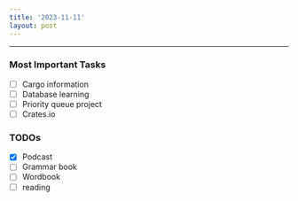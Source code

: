 ```yaml
---
title: '2023-11-11'
layout: post
---
```


---

### Most Important Tasks

- [ ] Cargo information
- [ ] Database learning
- [ ] Priority queue project
- [ ] Crates.io

### TODOs

- [x] Podcast
- [ ] Grammar book
- [ ] Wordbook
- [ ] reading
